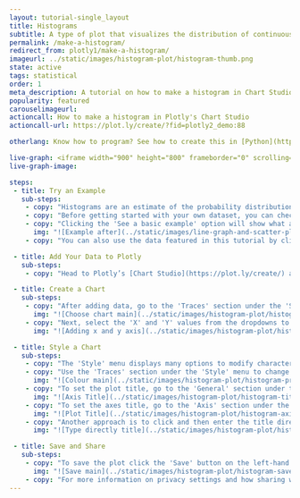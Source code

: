 ```yaml
---
layout: tutorial-single_layout
title: Histograms
subtitle: A type of plot that visualizes the distribution of continuous data.
permalink: /make-a-histogram/
redirect_from: plotly1/make-a-histogram/
imageurl: ../static/images/histogram-plot/histogram-thumb.png
state: active
tags: statistical
order: 1
meta_description: A tutorial on how to make a histogram in Chart Studio.
popularity: featured
carouselimageurl:
actioncall: How to make a histogram in Plotly's Chart Studio
actioncall-url: https://plot.ly/create/?fid=plotly2_demo:88

otherlang: Know how to program? See how to create this in [Python](https://plot.ly/python/histograms/) or [R](https://plot.ly/r/histograms/).

live-graph: <iframe width="900" height="800" frameborder="0" scrolling="no" src="https://plot.ly/~plotly2_demo/88.embed"></iframe>
live-graph-image:

steps:
 - title: Try an Example
   sub-steps:
    - copy: "Histograms are an estimate of the probability distribution of a continuous quantitative variable. If you'd like to know more about this type of plot, visit [this](http://help.plot.ly/histogram/) page for more information."
    - copy: "Before getting started with your own dataset, you can check out an example. First, select the 'Type' menu. Hovering the mouse over the chart type icon will display three options: 1) Charts like this by Plotly users, 2) View tutorials on this chart type, and, 3) See a basic example."
    - copy: "Clicking the 'See a basic example' option will show what a sample chart looks like after adding data and editing with the style. You'll also see what labels and style attributes were selected for this specific chart, as well as the end result."
      img: "![Example after](../static/images/line-graph-and-scatter-plot-with-excel/scatter-try-example.gif)"
    - copy: "You can also use the data featured in this tutorial by clicking on 'Open This Data in Plotly' on the left-hand side. It'll open in Chart Studio."

 - title: Add Your Data to Plotly
   sub-steps:
    - copy: "Head to Plotly’s [Chart Studio](https://plot.ly/create/) and add your data. You have the option of typing directly in the grid, uploading your file, or entering a URL of an online dataset. Plotly accepts .xls, .xlsx, or .csv files. For more information on how to enter your data, see [this](https://help.plot.ly/add-data-to-the-plotly-grid/) tutorial."

 - title: Create a Chart
   sub-steps:
    - copy: "After adding data, go to the 'Traces' section under the 'Structure' menu on the left-hand side. Choose the 'Type' of trace, then choose 'Histogram' under 'Distributions' chart type."
      img: "![Choose chart main](../static/images/histogram-plot/histogram-choose-chart.png)"
    - copy: "Next, select the 'X' and 'Y' values from the dropdowns to create the plot."
      img: "![Adding x and y axis](../static/images/histogram-plot/histogram-axis.png)"

 - title: Style a Chart
   sub-steps:
    - copy: "The 'Style' menu displays many options to modify characteristics of the overall chart layout or the individual traces. To see more options about styling the chart, visit the [style and layout](https://help.plot.ly/tutorials/#layout) section of the Chart Studio documentation."
    - copy: "Use the 'Traces' section under the 'Style' menu to change the properties of the traces such as histogram normalization, binning, and bar size and spacing."
      img: "![Colour main](../static/images/histogram-plot/histogram-properties.gif)"
    - copy: "To set the plot title, go to the 'General' section under the 'Style' menu and type in the plot title within the textbox provided under 'Title'."
      img: "![Axis Title](../static/images/histogram-plot/histogram-title.png)"
    - copy: "To set the axes title, go to the 'Axis' section under the 'Style' menu and type in the plot title within the textbox provided under 'Title' for each axis."
      img: "![Plot Title](../static/images/histogram-plot/histogram-axis-title.png)"
    - copy: "Another approach is to click and then enter the title directly on the plot interface."
      img: "![Type directly title](../static/images/histogram-plot/histogram-title-direct.png)"

 - title: Save and Share
   sub-steps:
    - copy: "To save the plot click the 'Save' button on the left-hand side. A save modal will appear, as seen below, where you can specify the filenames and privacy settings for your plot and data grid."
      img: "![Save main](../static/images/histogram-plot/histogram-save-main.png)"
    - copy: "For more information on privacy settings and how sharing works, visit Plotly's [sharing tutorial](http://help.plot.ly/save-share-and-export-in-plotly/)."
---
```

